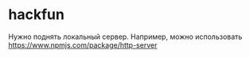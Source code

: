 # hackfun

Нужно поднять локальный сервер.
Например, можно использовать https://www.npmjs.com/package/http-server
